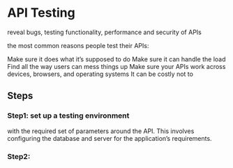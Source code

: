 # API Testing

reveal bugs, testing functionality, performance and security of APIs

the most common reasons people test their APIs:

Make sure it does what it’s supposed to do Make sure it can handle the load Find all the way users can mess things up Make sure your APIs work across devices, browsers, and operating systems It can be costly not to

## Steps

### Step1: set up a testing environment

with the required set of parameters around the API. This involves configuring the database and server for the application’s requirements.

### Step2:

